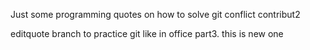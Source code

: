 Just some programming quotes on how to solve git conflict contribut2

editquote branch to practice git like in office part3. this is new one